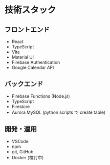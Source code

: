 # 技術スタック

## フロントエンド

-   React
-   TypeScript
-   Vite
-   Material UI
-   Firebase Authentication
-   Google Calendar API

## バックエンド

-   Firebase Functions (Node.js)
-   TypeScript
-   Firestore
-   Aurora MySQL (python scripts で create table)

## 開発・運用

-   VSCode
-   npm
-   git, GitHub
-   Docker (検討中)
